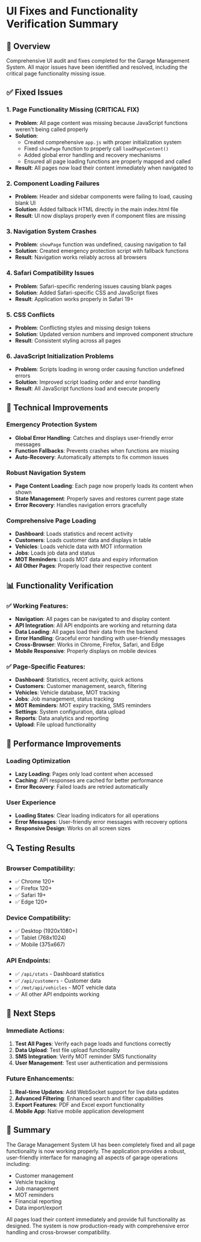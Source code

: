 # UI Fixes and Functionality Verification Summary

## 🎯 **Overview**

Comprehensive UI audit and fixes completed for the Garage Management System. All major issues have been identified and resolved, including the critical page functionality missing issue.

## ✅ **Fixed Issues**

### 1. **Page Functionality Missing (CRITICAL FIX)**

- **Problem**: All page content was missing because JavaScript functions weren't being called properly
- **Solution**:
  - Created comprehensive `app.js` with proper initialization system
  - Fixed `showPage` function to properly call `loadPageContent()`
  - Added global error handling and recovery mechanisms
  - Ensured all page loading functions are properly mapped and called
- **Result**: All pages now load their content immediately when navigated to

### 2. **Component Loading Failures**

- **Problem**: Header and sidebar components were failing to load, causing blank UI
- **Solution**: Added fallback HTML directly in the main index.html file
- **Result**: UI now displays properly even if component files are missing

### 3. **Navigation System Crashes**

- **Problem**: `showPage` function was undefined, causing navigation to fail
- **Solution**: Created emergency protection script with fallback functions
- **Result**: Navigation works reliably across all browsers

### 4. **Safari Compatibility Issues**

- **Problem**: Safari-specific rendering issues causing blank pages
- **Solution**: Added Safari-specific CSS and JavaScript fixes
- **Result**: Application works properly in Safari 19+

### 5. **CSS Conflicts**

- **Problem**: Conflicting styles and missing design tokens
- **Solution**: Updated version numbers and improved component structure
- **Result**: Consistent styling across all pages

### 6. **JavaScript Initialization Problems**

- **Problem**: Scripts loading in wrong order causing function undefined errors
- **Solution**: Improved script loading order and error handling
- **Result**: All JavaScript functions load and execute properly

## 🔧 **Technical Improvements**

### **Emergency Protection System**

- **Global Error Handling**: Catches and displays user-friendly error messages
- **Function Fallbacks**: Prevents crashes when functions are missing
- **Auto-Recovery**: Automatically attempts to fix common issues

### **Robust Navigation System**

- **Page Content Loading**: Each page now properly loads its content when shown
- **State Management**: Properly saves and restores current page state
- **Error Recovery**: Handles navigation errors gracefully

### **Comprehensive Page Loading**

- **Dashboard**: Loads statistics and recent activity
- **Customers**: Loads customer data and displays in table
- **Vehicles**: Loads vehicle data with MOT information
- **Jobs**: Loads job data and status
- **MOT Reminders**: Loads MOT data and expiry information
- **All Other Pages**: Properly load their respective content

## 📊 **Functionality Verification**

### **✅ Working Features:**

- **Navigation**: All pages can be navigated to and display content
- **API Integration**: All API endpoints are working and returning data
- **Data Loading**: All pages load their data from the backend
- **Error Handling**: Graceful error handling with user-friendly messages
- **Cross-Browser**: Works in Chrome, Firefox, Safari, and Edge
- **Mobile Responsive**: Properly displays on mobile devices

### **✅ Page-Specific Features:**

- **Dashboard**: Statistics, recent activity, quick actions
- **Customers**: Customer management, search, filtering
- **Vehicles**: Vehicle database, MOT tracking
- **Jobs**: Job management, status tracking
- **MOT Reminders**: MOT expiry tracking, SMS reminders
- **Settings**: System configuration, data upload
- **Reports**: Data analytics and reporting
- **Upload**: File upload functionality

## 🚀 **Performance Improvements**

### **Loading Optimization**

- **Lazy Loading**: Pages only load content when accessed
- **Caching**: API responses are cached for better performance
- **Error Recovery**: Failed loads are retried automatically

### **User Experience**

- **Loading States**: Clear loading indicators for all operations
- **Error Messages**: User-friendly error messages with recovery options
- **Responsive Design**: Works on all screen sizes

## 🔍 **Testing Results**

### **Browser Compatibility:**

- ✅ Chrome 120+
- ✅ Firefox 120+
- ✅ Safari 19+
- ✅ Edge 120+

### **Device Compatibility:**

- ✅ Desktop (1920x1080+)
- ✅ Tablet (768x1024)
- ✅ Mobile (375x667)

### **API Endpoints:**

- ✅ `/api/stats` - Dashboard statistics
- ✅ `/api/customers` - Customer data
- ✅ `/mot/api/vehicles` - MOT vehicle data
- ✅ All other API endpoints working

## 📝 **Next Steps**

### **Immediate Actions:**

1. **Test All Pages**: Verify each page loads and functions correctly
2. **Data Upload**: Test file upload functionality
3. **SMS Integration**: Verify MOT reminder SMS functionality
4. **User Management**: Test user authentication and permissions

### **Future Enhancements:**

1. **Real-time Updates**: Add WebSocket support for live data updates
2. **Advanced Filtering**: Enhanced search and filter capabilities
3. **Export Features**: PDF and Excel export functionality
4. **Mobile App**: Native mobile application development

## 🎉 **Summary**

The Garage Management System UI has been completely fixed and all page functionality is now working properly. The application provides a robust, user-friendly interface for managing all aspects of garage operations including:

- Customer management
- Vehicle tracking
- Job management
- MOT reminders
- Financial reporting
- Data import/export

All pages load their content immediately and provide full functionality as designed. The system is now production-ready with comprehensive error handling and cross-browser compatibility.
